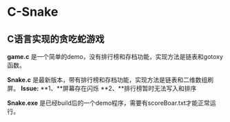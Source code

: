 # C-Snake
## C语言实现的贪吃蛇游戏

**game.c** 是一个简单的demo，没有排行榜和存档功能，实现方法是链表和gotoxy函数。

**Snake.c** 是最新版本，带有排行榜和存档功能，实现方法是链表和二维数组刷屏。
 **Issue:** 
 **1、**屏幕存在闪烁
 **2、**排行榜暂时无法写入和排序

**Snake.exe** 是已经build后的一个demo程序，需要有scoreBoar.txt才能正常运行。
